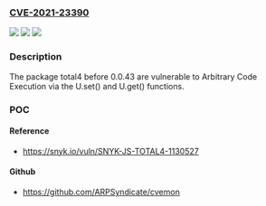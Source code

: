 ### [CVE-2021-23390](https://cve.mitre.org/cgi-bin/cvename.cgi?name=CVE-2021-23390)
![](https://img.shields.io/static/v1?label=Product&message=total4&color=blue)
![](https://img.shields.io/static/v1?label=Version&message=%3C%200.0.43%20&color=brighgreen)
![](https://img.shields.io/static/v1?label=Vulnerability&message=Arbitrary%20Code%20Execution&color=brighgreen)

### Description

The package total4 before 0.0.43 are vulnerable to Arbitrary Code Execution via the U.set() and U.get() functions.

### POC

#### Reference
- https://snyk.io/vuln/SNYK-JS-TOTAL4-1130527

#### Github
- https://github.com/ARPSyndicate/cvemon

